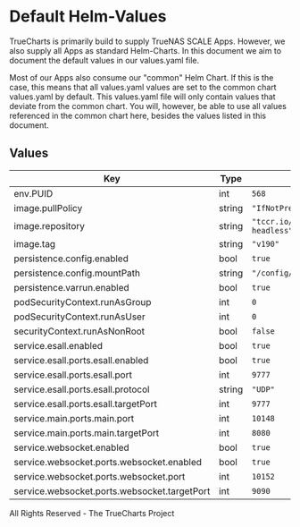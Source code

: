 # Default Helm-Values

TrueCharts is primarily build to supply TrueNAS SCALE Apps.
However, we also supply all Apps as standard Helm-Charts. In this document we aim to document the default values in our values.yaml file.

Most of our Apps also consume our "common" Helm Chart.
If this is the case, this means that all values.yaml values are set to the common chart values.yaml by default. This values.yaml file will only contain values that deviate from the common chart.
You will, however, be able to use all values referenced in the common chart here, besides the values listed in this document.

## Values

| Key | Type | Default | Description |
|-----|------|---------|-------------|
| env.PUID | int | `568` |  |
| image.pullPolicy | string | `"IfNotPresent"` |  |
| image.repository | string | `"tccr.io/truecharts/kodi-headless"` |  |
| image.tag | string | `"v190"` |  |
| persistence.config.enabled | bool | `true` |  |
| persistence.config.mountPath | string | `"/config/.kodi"` |  |
| persistence.varrun.enabled | bool | `true` |  |
| podSecurityContext.runAsGroup | int | `0` |  |
| podSecurityContext.runAsUser | int | `0` |  |
| securityContext.runAsNonRoot | bool | `false` |  |
| service.esall.enabled | bool | `true` |  |
| service.esall.ports.esall.enabled | bool | `true` |  |
| service.esall.ports.esall.port | int | `9777` |  |
| service.esall.ports.esall.protocol | string | `"UDP"` |  |
| service.esall.ports.esall.targetPort | int | `9777` |  |
| service.main.ports.main.port | int | `10148` |  |
| service.main.ports.main.targetPort | int | `8080` |  |
| service.websocket.enabled | bool | `true` |  |
| service.websocket.ports.websocket.enabled | bool | `true` |  |
| service.websocket.ports.websocket.port | int | `10152` |  |
| service.websocket.ports.websocket.targetPort | int | `9090` |  |

All Rights Reserved - The TrueCharts Project
